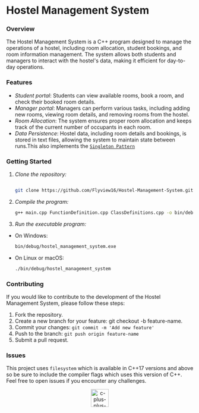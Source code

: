 # Hostel Management System

### Overview
The Hostel Management System is a C++ program designed to manage the operations of a hostel, including room allocation, student bookings, and room information management. The system allows both students and managers to interact with the hostel's data, making it efficient for day-to-day operations.

### Features
- *Student portal*: Students can view available rooms, book a room, and check their booked room details.
- *Manager portal*: Managers can perform various tasks, including adding new rooms, viewing room details, and removing rooms from the hostel.
- *Room Allocation*: The system ensures proper room allocation and keeps track of the current number of occupants in each room.
- *Data Persistence*: Hostel data, including room details and bookings, is stored in text files, allowing the system to maintain state between runs.This also implements the [`Singleton Pattern`](https://www.digitalocean.com/community/tutorials/java-singleton-design-pattern-best-practices-examples)


### Getting Started
1. *Clone the repository:*

   ```bash

   git clone https://github.com/Flyview16/Hostel-Management-System.git

2. *Compile the program:*
    
    ```bash
    g++ main.cpp FunctionDefinition.cpp ClassDefinitions.cpp -o bin/debug/hostel_management_system

3. *Run the executable program:*
- On Windows:

    ```bash
    bin/debug/hostel_management_system.exe

- On Linux or macOS:

    ```bash
    ./bin/debug/hostel_management_system


### Contributing
If you would like to contribute to the development of the Hostel Management System, please follow these steps:

1. Fork the repository.
2. Create a new branch for your feature: git checkout -b feature-name.
3. Commit your changes: `git commit -m 'Add new feature'`
4. Push to the branch:  `git push origin feature-name`
5. Submit a pull request.

### Issues
This project uses `filesystem` which is available in C++17 versions and above so be sure to include the compiler flags which uses this version of C++. Feel free to open issues if you encounter any challenges.

<p align = "center">
<img width="48" height="48" src="https://img.icons8.com/fluency/144/c-plus-plus-logo.png" alt="c-plus-plus-logo"/>
</p>
